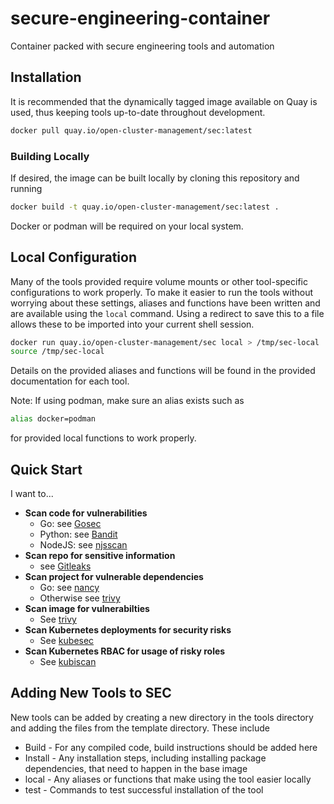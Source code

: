 # secure-engineering-container
Container packed with secure engineering tools and automation

## Installation
It is recommended that the dynamically tagged image available on Quay is used, thus keeping tools up-to-date throughout development.
```bash
docker pull quay.io/open-cluster-management/sec:latest
```

### Building Locally
If desired, the image can be built locally by cloning this repository and running
```bash
docker build -t quay.io/open-cluster-management/sec:latest .
```
Docker or podman will be required on your local system.

## Local Configuration

Many of the tools provided require volume mounts or other tool-specific configurations to work properly. To make it easier to run the tools without worrying about these settings, aliases and functions have been written and are available using the `local` command. Using a redirect to save this to a file allows these to be imported into your current shell session.

```bash
docker run quay.io/open-cluster-management/sec local > /tmp/sec-local
source /tmp/sec-local
```

Details on the provided aliases and functions will be found in the provided documentation for each tool.

Note: If using podman, make sure an alias exists such as
```bash
alias docker=podman
```
for provided local functions to work properly. 

## Quick Start
I want to...
    
- **Scan code for vulnerabilities**
    - Go: see [Gosec](tools/gosec/README.md)
    - Python: see [Bandit](tools/bandit/README.md)
    - NodeJS: see [njsscan](tools/njsscan/README.md)
- **Scan repo for sensitive information**
    - see [Gitleaks](tools/gitleaks/README.md)
- **Scan project for vulnerable dependencies**
    - Go: see [nancy](tools/nancy/README.md)
    - Otherwise see [trivy](tools/trivy/README.md)
- **Scan image for vulnerabilties**
    - See [trivy](tools/trivy/README.md)
- **Scan Kubernetes deployments for security risks**
    - See [kubesec](tools/kubesec/README.md)
- **Scan Kubernetes RBAC for usage of risky roles**
    - See [kubiscan](tools/kubiscan/README.md)


## Adding New Tools to SEC
New tools can be added by creating a new directory in the tools directory and adding the files from the template directory. These include
- Build - For any compiled code, build instructions should be added here
- Install - Any installation steps, including installing package dependencies, that need to happen in the base image
- local - Any aliases or functions that make using the tool easier locally
- test - Commands to test successful installation of the tool

